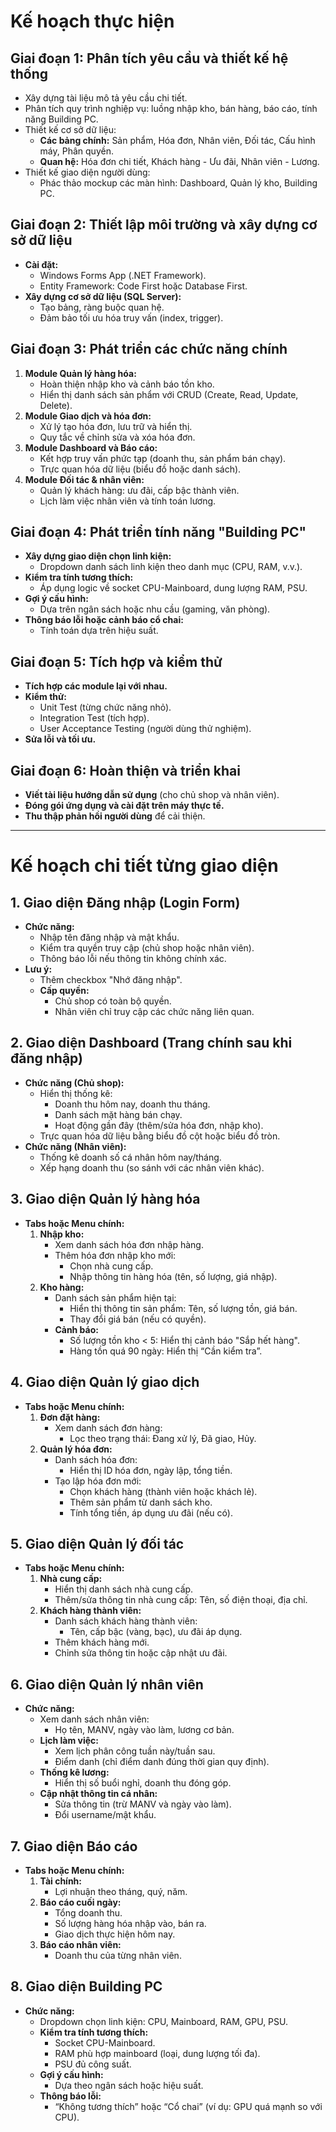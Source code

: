 # Kế hoạch thực hiện

## Giai đoạn 1: Phân tích yêu cầu và thiết kế hệ thống
- Xây dựng tài liệu mô tả yêu cầu chi tiết.
- Phân tích quy trình nghiệp vụ: luồng nhập kho, bán hàng, báo cáo, tính năng Building PC.
- Thiết kế cơ sở dữ liệu:
  - **Các bảng chính:** Sản phẩm, Hóa đơn, Nhân viên, Đối tác, Cấu hình máy, Phân quyền.
  - **Quan hệ:** Hóa đơn chi tiết, Khách hàng - Ưu đãi, Nhân viên - Lương.
- Thiết kế giao diện người dùng:
  - Phác thảo mockup các màn hình: Dashboard, Quản lý kho, Building PC.

## Giai đoạn 2: Thiết lập môi trường và xây dựng cơ sở dữ liệu
- **Cài đặt:**
  - Windows Forms App (.NET Framework).
  - Entity Framework: Code First hoặc Database First.
- **Xây dựng cơ sở dữ liệu (SQL Server):**
  - Tạo bảng, ràng buộc quan hệ.
  - Đảm bảo tối ưu hóa truy vấn (index, trigger).

## Giai đoạn 3: Phát triển các chức năng chính
1. **Module Quản lý hàng hóa:**
   - Hoàn thiện nhập kho và cảnh báo tồn kho.
   - Hiển thị danh sách sản phẩm với CRUD (Create, Read, Update, Delete).
2. **Module Giao dịch và hóa đơn:**
   - Xử lý tạo hóa đơn, lưu trữ và hiển thị.
   - Quy tắc về chỉnh sửa và xóa hóa đơn.
3. **Module Dashboard và Báo cáo:**
   - Kết hợp truy vấn phức tạp (doanh thu, sản phẩm bán chạy).
   - Trực quan hóa dữ liệu (biểu đồ hoặc danh sách).
4. **Module Đối tác & nhân viên:**
   - Quản lý khách hàng: ưu đãi, cấp bậc thành viên.
   - Lịch làm việc nhân viên và tính toán lương.

## Giai đoạn 4: Phát triển tính năng "Building PC"
- **Xây dựng giao diện chọn linh kiện:**
  - Dropdown danh sách linh kiện theo danh mục (CPU, RAM, v.v.).
- **Kiểm tra tính tương thích:**
  - Áp dụng logic về socket CPU-Mainboard, dung lượng RAM, PSU.
- **Gợi ý cấu hình:**
  - Dựa trên ngân sách hoặc nhu cầu (gaming, văn phòng).
- **Thông báo lỗi hoặc cảnh báo cổ chai:**
  - Tính toán dựa trên hiệu suất.

## Giai đoạn 5: Tích hợp và kiểm thử
- **Tích hợp các module lại với nhau.**
- **Kiểm thử:**
  - Unit Test (từng chức năng nhỏ).
  - Integration Test (tích hợp).
  - User Acceptance Testing (người dùng thử nghiệm).
- **Sửa lỗi và tối ưu.**

## Giai đoạn 6: Hoàn thiện và triển khai
- **Viết tài liệu hướng dẫn sử dụng** (cho chủ shop và nhân viên).
- **Đóng gói ứng dụng và cài đặt trên máy thực tế.**
- **Thu thập phản hồi người dùng** để cải thiện.

---

# Kế hoạch chi tiết từng giao diện

## 1. Giao diện Đăng nhập (Login Form)
- **Chức năng:**
  - Nhập tên đăng nhập và mật khẩu.
  - Kiểm tra quyền truy cập (chủ shop hoặc nhân viên).
  - Thông báo lỗi nếu thông tin không chính xác.
- **Lưu ý:**
  - Thêm checkbox "Nhớ đăng nhập".
  - **Cấp quyền:**
    - Chủ shop có toàn bộ quyền.
    - Nhân viên chỉ truy cập các chức năng liên quan.

## 2. Giao diện Dashboard (Trang chính sau khi đăng nhập)
- **Chức năng (Chủ shop):**
  - Hiển thị thống kê:
    - Doanh thu hôm nay, doanh thu tháng.
    - Danh sách mặt hàng bán chạy.
    - Hoạt động gần đây (thêm/sửa hóa đơn, nhập kho).
  - Trực quan hóa dữ liệu bằng biểu đồ cột hoặc biểu đồ tròn.
- **Chức năng (Nhân viên):**
  - Thống kê doanh số cá nhân hôm nay/tháng.
  - Xếp hạng doanh thu (so sánh với các nhân viên khác).

## 3. Giao diện Quản lý hàng hóa
- **Tabs hoặc Menu chính:**
  1. **Nhập kho:**
     - Xem danh sách hóa đơn nhập hàng.
     - Thêm hóa đơn nhập kho mới:
       - Chọn nhà cung cấp.
       - Nhập thông tin hàng hóa (tên, số lượng, giá nhập).
  2. **Kho hàng:**
     - Danh sách sản phẩm hiện tại:
       - Hiển thị thông tin sản phẩm: Tên, số lượng tồn, giá bán.
       - Thay đổi giá bán (nếu có quyền).
     - **Cảnh báo:**
       - Số lượng tồn kho < 5: Hiển thị cảnh báo "Sắp hết hàng".
       - Hàng tồn quá 90 ngày: Hiển thị “Cần kiểm tra”.

## 4. Giao diện Quản lý giao dịch
- **Tabs hoặc Menu chính:**
  1. **Đơn đặt hàng:**
     - Xem danh sách đơn hàng:
       - Lọc theo trạng thái: Đang xử lý, Đã giao, Hủy.
  2. **Quản lý hóa đơn:**
     - Danh sách hóa đơn:
       - Hiển thị ID hóa đơn, ngày lập, tổng tiền.
     - Tạo lập hóa đơn mới:
       - Chọn khách hàng (thành viên hoặc khách lẻ).
       - Thêm sản phẩm từ danh sách kho.
       - Tính tổng tiền, áp dụng ưu đãi (nếu có).

## 5. Giao diện Quản lý đối tác
- **Tabs hoặc Menu chính:**
  1. **Nhà cung cấp:**
     - Hiển thị danh sách nhà cung cấp.
     - Thêm/sửa thông tin nhà cung cấp: Tên, số điện thoại, địa chỉ.
  2. **Khách hàng thành viên:**
     - Danh sách khách hàng thành viên:
       - Tên, cấp bậc (vàng, bạc), ưu đãi áp dụng.
     - Thêm khách hàng mới.
     - Chỉnh sửa thông tin hoặc cập nhật ưu đãi.

## 6. Giao diện Quản lý nhân viên
- **Chức năng:**
  - Xem danh sách nhân viên:
    - Họ tên, MANV, ngày vào làm, lương cơ bản.
  - **Lịch làm việc:**
    - Xem lịch phân công tuần này/tuần sau.
    - Điểm danh (chỉ điểm danh đúng thời gian quy định).
  - **Thống kê lương:**
    - Hiển thị số buổi nghỉ, doanh thu đóng góp.
  - **Cập nhật thông tin cá nhân:**
    - Sửa thông tin (trừ MANV và ngày vào làm).
    - Đổi username/mật khẩu.

## 7. Giao diện Báo cáo
- **Tabs hoặc Menu chính:**
  1. **Tài chính:**
     - Lợi nhuận theo tháng, quý, năm.
  2. **Báo cáo cuối ngày:**
     - Tổng doanh thu.
     - Số lượng hàng hóa nhập vào, bán ra.
     - Giao dịch thực hiện hôm nay.
  3. **Báo cáo nhân viên:**
     - Doanh thu của từng nhân viên.

## 8. Giao diện Building PC
- **Chức năng:**
  - Dropdown chọn linh kiện: CPU, Mainboard, RAM, GPU, PSU.
  - **Kiểm tra tính tương thích:**
    - Socket CPU-Mainboard.
    - RAM phù hợp mainboard (loại, dung lượng tối đa).
    - PSU đủ công suất.
  - **Gợi ý cấu hình:**
    - Dựa theo ngân sách hoặc hiệu suất.
  - **Thông báo lỗi:**
    - “Không tương thích” hoặc “Cổ chai” (ví dụ: GPU quá mạnh so với CPU).
